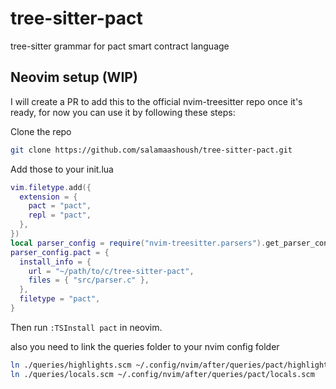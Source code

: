 # tree-sitter-pact

tree-sitter grammar for pact smart contract language



## Neovim setup (WIP)

I will create a PR to add this to the official nvim-treesitter repo once it's ready, for now you can use it by following these steps:

Clone the repo

``` bash
git clone https://github.com/salamaashoush/tree-sitter-pact.git
```

Add those to your init.lua

``` lua
vim.filetype.add({
  extension = {
    pact = "pact",
    repl = "pact",
  },
})
local parser_config = require("nvim-treesitter.parsers").get_parser_configs()
parser_config.pact = {
  install_info = {
    url = "~/path/to/c/tree-sitter-pact",
    files = { "src/parser.c" },
  },
  filetype = "pact",
}
```

Then run `:TSInstall pact` in neovim.

also you need to link the queries folder to your nvim config folder

``` bash
ln ./queries/highlights.scm ~/.config/nvim/after/queries/pact/highlights.scm
ln ./queries/locals.scm ~/.config/nvim/after/queries/pact/locals.scm        
```



